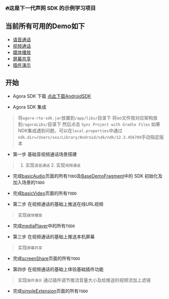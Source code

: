 ### 🔥这是下一代声网 SDK 的示例学习项目

## 当前所有可用的Demo如下
- [语音通话][basicAudio]
- [视频通话][basicVideo]
- [媒体播放][mediaPlayer]
- [屏幕共享][screenShare]
- [插件演示][simpleExtension]

## 开始
- Agora SDK 下载
[点此下载AndroidSDK](https://download.agora.io/sdk/release/Agora_RTE_SDK_for_Android_rel.v3.6.205_18566_full_20211021_1817.zip)

- Agora SDK 集成
> 将`agora-rte-sdk.jar`放置到`/app/libs/`目录下
> 将so文件按对应架构放到`/agoraLibs/`目录下
> 然后点击 `Sync Project with Gradle Files`
> 如果NDK集成遇到问题，可以在`local.properties`中通过`ndk.dir=/Users/xxx/Library/Android/sdk/ndk/12.3.456789`手动指定版本

- 第一步 基础音视频通话场景搭建
> 1. 实现`语音通话` 2. 实现`视频通话`

  - 完成[basicAudio]页面的所有`TODO`及[BaseDemoFragment]中的 SDK 初始化及加入场景的`TODO`
  - 完成[basicVideo]页面的所有`TODO`

- 第二步 在视频通话的基础上推送在线URL视频
> 实现`媒体播放`

  - 完成[mediaPlayer]中的所有`TODO`

- 第三步 在视频通话的基础上推送本机屏幕
> 实现`屏幕共享`

  - 完成[screenShare]页面的所有`TODO`

- 第四步 在视频通话的基础上体验基础插件功能
> 实现`插件演示`
> 通过插件调节推流音量大小及给推送的视频流加上滤镜

  - 完成[simpleExtension]页面的所有`TODO`



<br/>
<br/>

[BaseDemoFragment]: app/src/main/java/io/agora/ng_api/base/BaseDemoFragment.java
[basicAudio]: app/src/main/java/io/agora/ng_api/ui/fragment/BasicAudioFragment.java
[basicVideo]: app/src/main/java/io/agora/ng_api/ui/fragment/BasicVideoFragment.java
[mediaPlayer]: app/src/main/java/io/agora/ng_api/ui/fragment/MediaPlayerFragment.java
[screenShare]: app/src/main/java/io/agora/ng_api/ui/fragment/ScreenShareFragment.java
[simpleExtension]: app/src/main/java/io/agora/ng_api/ui/fragment/SimpleExtensionFragment.java